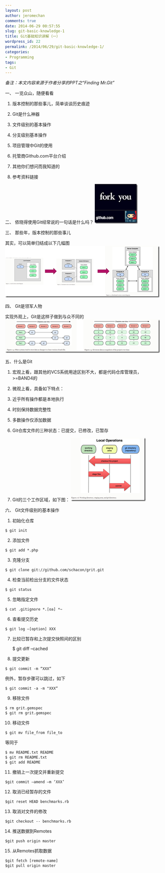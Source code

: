 ```yaml
---
layout: post
author: jeromechan
comments: true
date: 2014-06-29 00:57:55
slug: git-basic-knowledge-1
title: Git基础知识讲解（一）
wordpress_id: 22
permalink: /2014/06/29/git-basic-knowledge-1/
categories:
- Programming
tags:
- Git
---
```


_备注：本文内容来源于作者分享的PPT之“Finding Mr.Git”_

一、 一览众山，随便看看



	
  1. 版本控制的那些事儿，简单谈谈历史痕迹 

	
  2. Git是什么神器 

	
  3. 文件级别的基本操作 

	
  4. 分支级别基本操作 

	
  5. 项目管理中Git的使用 

	
  6. 托管商Github.com平台介绍 

	
  7. 其他你们想问而我知道的 

	
  8. 参考资料链接



二、 侬晓得使用Git经常说的一句话是什么吗？
[![image](/images/2014-06-29-git-basic-knowledge-1/image_thumb46.png)](/images/2014-06-29-git-basic-knowledge-1/image46.png)


三、 那些年，版本控制的那些事儿

其实，可以简单归结成以下几幅图
[![image](/images/2014-06-29-git-basic-knowledge-1/image_thumb47.png)](/images/2014-06-29-git-basic-knowledge-1/image47.png)


<!-- more -->四、 Git是领军人物
实现外观上，Git是这样子做到与众不同的
[![image](/images/2014-06-29-git-basic-knowledge-1/image_thumb48.png)](/images/2014-06-29-git-basic-knowledge-1/image48.png)


五、什么是Git 



	
  1. 宏观上看，跟其他的VCS系统用途区别不大，都是代码仓库管理员，>=BAND4的 

	
  2. 微观上看，具备如下特点：
1. 近乎所有操作都是本地执行
2. 时刻保持数据完整性
3. 多数操作仅添加数据 

	
  3. Git仓库文件的三种状态：已提交，已修改，已暂存 

	
  4. Git的三个工作区域，如下图：
[![image](/images/2014-06-29-git-basic-knowledge-1/image_thumb49.png)](/images/2014-06-29-git-basic-knowledge-1/image49.png)


六、 Git文件级别的基本操作



	
  1. 初始化仓库


    
    $ git init




	
  2. 添加文件


    
    $ git add *.php




	
  3. 克隆分支


    
    $ git clone git://github.com/schacon/grit.git




	
  4. 检查当前检出分支的文件状态


    
    $ git status




	
  5. 忽略指定文件


    
    $ cat .gitignore *.[oa] *~




	
  6. 查看提交历史


    
    $ git log –[option] XXX




	
  7. 比较已暂存和上次提交快照间的区别


    
     $ git diff –cached




	
  8. 提交更新


    
    $ git commit -m “XXX“


例外，暂存步骤可以跳过，如下

    
    $ git commit -a -m "XXX“




	
  9. 移除文件


    
    $ rm grit.gemspec
    $ git rm grit.gemspec




	
  10. 移动文件


    
    $ git mv file_from file_to


等同于

    
    $ mv README.txt README
    $ git rm README.txt
    $ git add README




	
  11. 撤销上一次提交并重新提交


    
    $git commit –amend –m ‘XXX’




	
  12. 取消已经暂存的文件


    
    $git reset HEAD benchmarks.rb




	
  13. 取消对文件的修改


    
    $git checkout -- benchmarks.rb




	
  14. 推送数据到Remotes


    
    $git push origin master




	
  15. 从Remotes抓取数据


    
    $git fetch [remote-name]
    $git pull origin master





